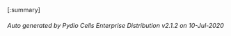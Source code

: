 






[:summary]

###### Auto generated by Pydio Cells Enterprise Distribution v2.1.2 on 10-Jul-2020
